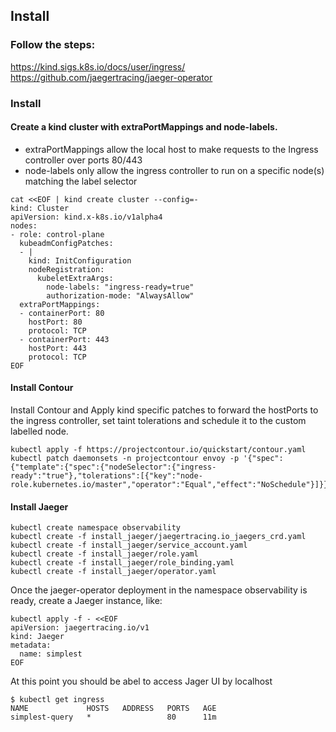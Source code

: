 ## Install

### Follow the steps:
https://kind.sigs.k8s.io/docs/user/ingress/ 
https://github.com/jaegertracing/jaeger-operator  

### Install

#### Create a kind cluster with extraPortMappings and node-labels.

* extraPortMappings allow the local host to make requests to the Ingress controller over ports 80/443
* node-labels only allow the ingress controller to run on a specific node(s) matching the label selector

```
cat <<EOF | kind create cluster --config=-
kind: Cluster
apiVersion: kind.x-k8s.io/v1alpha4
nodes:
- role: control-plane
  kubeadmConfigPatches:
  - |
    kind: InitConfiguration
    nodeRegistration:
      kubeletExtraArgs:
        node-labels: "ingress-ready=true"
        authorization-mode: "AlwaysAllow"
  extraPortMappings:
  - containerPort: 80
    hostPort: 80
    protocol: TCP
  - containerPort: 443
    hostPort: 443
    protocol: TCP
EOF
```

#### Install Contour

Install Contour and Apply kind specific patches to forward the hostPorts to the ingress controller, set taint tolerations and schedule it to the custom labelled node.

```
kubectl apply -f https://projectcontour.io/quickstart/contour.yaml
kubectl patch daemonsets -n projectcontour envoy -p '{"spec":{"template":{"spec":{"nodeSelector":{"ingress-ready":"true"},"tolerations":[{"key":"node-role.kubernetes.io/master","operator":"Equal","effect":"NoSchedule"}]}}}}' 
```

#### Install Jaeger 

```
kubectl create namespace observability
kubectl create -f install_jaeger/jaegertracing.io_jaegers_crd.yaml
kubectl create -f install_jaeger/service_account.yaml
kubectl create -f install_jaeger/role.yaml
kubectl create -f install_jaeger/role_binding.yaml
kubectl create -f install_jaeger/operator.yaml
```

Once the jaeger-operator deployment in the namespace observability is ready, create a Jaeger instance, like:

```
kubectl apply -f - <<EOF
apiVersion: jaegertracing.io/v1
kind: Jaeger
metadata:
  name: simplest
EOF
```

At this point you should be abel to access Jager UI by localhost

```
$ kubectl get ingress
NAME             HOSTS   ADDRESS   PORTS   AGE
simplest-query   *                 80      11m
```
